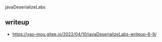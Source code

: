 javaDeserializeLabs

## writeup
- https://yao-mou.gitee.io/2022/04/10/javaDeserializeLabs-writeup-6-9/
